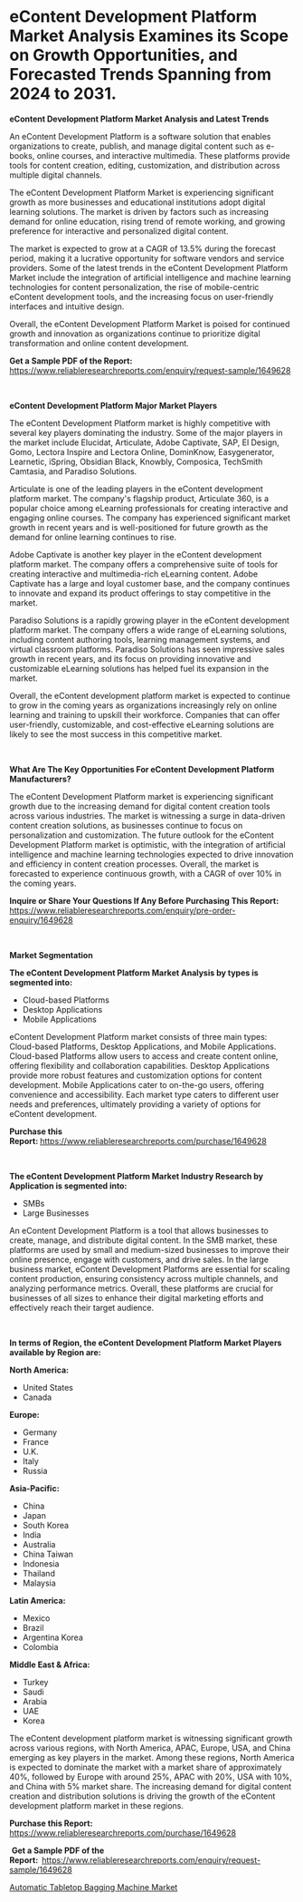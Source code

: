 <p><h1>eContent Development Platform Market Analysis Examines its Scope on Growth Opportunities, and Forecasted Trends Spanning from 2024 to 2031.</h1></p><p><strong>eContent Development Platform Market Analysis and Latest Trends</strong></p>
<p><p>An eContent Development Platform is a software solution that enables organizations to create, publish, and manage digital content such as e-books, online courses, and interactive multimedia. These platforms provide tools for content creation, editing, customization, and distribution across multiple digital channels.</p><p>The eContent Development Platform Market is experiencing significant growth as more businesses and educational institutions adopt digital learning solutions. The market is driven by factors such as increasing demand for online education, rising trend of remote working, and growing preference for interactive and personalized digital content.</p><p>The market is expected to grow at a CAGR of 13.5% during the forecast period, making it a lucrative opportunity for software vendors and service providers. Some of the latest trends in the eContent Development Platform Market include the integration of artificial intelligence and machine learning technologies for content personalization, the rise of mobile-centric eContent development tools, and the increasing focus on user-friendly interfaces and intuitive design.</p><p>Overall, the eContent Development Platform Market is poised for continued growth and innovation as organizations continue to prioritize digital transformation and online content development.</p></p>
<p><strong>Get a Sample PDF of the Report:&nbsp;</strong> <a href="https://www.reliableresearchreports.com/enquiry/request-sample/1649628">https://www.reliableresearchreports.com/enquiry/request-sample/1649628</a></p>
<p>&nbsp;</p>
<p><strong>eContent Development Platform Major Market Players</strong></p>
<p><p>The eContent Development Platform market is highly competitive with several key players dominating the industry. Some of the major players in the market include Elucidat, Articulate, Adobe Captivate, SAP, El Design, Gomo, Lectora Inspire and Lectora Online, DominKnow, Easygenerator, Learnetic, iSpring, Obsidian Black, Knowbly, Composica, TechSmith Camtasia, and Paradiso Solutions.</p><p>Articulate is one of the leading players in the eContent development platform market. The company's flagship product, Articulate 360, is a popular choice among eLearning professionals for creating interactive and engaging online courses. The company has experienced significant market growth in recent years and is well-positioned for future growth as the demand for online learning continues to rise.</p><p>Adobe Captivate is another key player in the eContent development platform market. The company offers a comprehensive suite of tools for creating interactive and multimedia-rich eLearning content. Adobe Captivate has a large and loyal customer base, and the company continues to innovate and expand its product offerings to stay competitive in the market.</p><p>Paradiso Solutions is a rapidly growing player in the eContent development platform market. The company offers a wide range of eLearning solutions, including content authoring tools, learning management systems, and virtual classroom platforms. Paradiso Solutions has seen impressive sales growth in recent years, and its focus on providing innovative and customizable eLearning solutions has helped fuel its expansion in the market.</p><p>Overall, the eContent development platform market is expected to continue to grow in the coming years as organizations increasingly rely on online learning and training to upskill their workforce. Companies that can offer user-friendly, customizable, and cost-effective eLearning solutions are likely to see the most success in this competitive market.</p></p>
<p>&nbsp;</p>
<p><strong>What Are The Key Opportunities For eContent Development Platform Manufacturers?</strong></p>
<p><p>The eContent Development Platform market is experiencing significant growth due to the increasing demand for digital content creation tools across various industries. The market is witnessing a surge in data-driven content creation solutions, as businesses continue to focus on personalization and customization. The future outlook for the eContent Development Platform market is optimistic, with the integration of artificial intelligence and machine learning technologies expected to drive innovation and efficiency in content creation processes. Overall, the market is forecasted to experience continuous growth, with a CAGR of over 10% in the coming years.</p></p>
<p><strong>Inquire or Share Your Questions If Any Before Purchasing This Report:</strong> <a href="https://www.reliableresearchreports.com/enquiry/pre-order-enquiry/1649628">https://www.reliableresearchreports.com/enquiry/pre-order-enquiry/1649628</a></p>
<p>&nbsp;</p>
<p><strong>Market Segmentation</strong></p>
<p><strong>The eContent Development Platform Market Analysis by types is segmented into:</strong></p>
<p><ul><li>Cloud-based Platforms</li><li>Desktop Applications</li><li>Mobile Applications</li></ul></p>
<p><p>eContent Development Platform market consists of three main types: Cloud-based Platforms, Desktop Applications, and Mobile Applications. Cloud-based Platforms allow users to access and create content online, offering flexibility and collaboration capabilities. Desktop Applications provide more robust features and customization options for content development. Mobile Applications cater to on-the-go users, offering convenience and accessibility. Each market type caters to different user needs and preferences, ultimately providing a variety of options for eContent development.</p></p>
<p><strong>Purchase this Report:&nbsp;</strong><a href="https://www.reliableresearchreports.com/purchase/1649628">https://www.reliableresearchreports.com/purchase/1649628</a></p>
<p>&nbsp;</p>
<p><strong>The eContent Development Platform Market Industry Research by Application is segmented into:</strong></p>
<p><ul><li>SMBs</li><li>Large Businesses</li></ul></p>
<p><p>An eContent Development Platform is a tool that allows businesses to create, manage, and distribute digital content. In the SMB market, these platforms are used by small and medium-sized businesses to improve their online presence, engage with customers, and drive sales. In the large business market, eContent Development Platforms are essential for scaling content production, ensuring consistency across multiple channels, and analyzing performance metrics. Overall, these platforms are crucial for businesses of all sizes to enhance their digital marketing efforts and effectively reach their target audience.</p></p>
<p>&nbsp;</p>
<p><strong>In terms of Region, the eContent Development Platform Market Players available by Region are:</strong></p>
<p>
    <p> <strong> North America: </strong>
        <ul>
            <li>United States</li>
            <li>Canada</li>
        </ul>
        </p> 
    <p> <strong> Europe: </strong>
        <ul>
            <li>Germany</li>
            <li>France</li>
            <li>U.K.</li>
            <li>Italy</li>
            <li>Russia</li>
        </ul>
        </p> 
    <p> <strong> Asia-Pacific: </strong>
        <ul>
            <li>China</li>
            <li>Japan</li>
            <li>South Korea</li>
            <li>India</li>
            <li>Australia</li>
            <li>China Taiwan</li>
            <li>Indonesia</li>
            <li>Thailand</li>
            <li>Malaysia</li>
        </ul>
        </p> 
    <p> <strong> Latin America: </strong>
        <ul>
            <li>Mexico</li>
            <li>Brazil</li>
            <li>Argentina Korea</li>
            <li>Colombia</li>
        </ul>
        </p> 
    <p> <strong> Middle East & Africa: </strong>
        <ul>
            <li>Turkey</li>
            <li>Saudi</li>
            <li>Arabia</li>
            <li>UAE</li>
            <li>Korea</li>
        </ul>
    </p>
    </p>
<p><p>The eContent development platform market is witnessing significant growth across various regions, with North America, APAC, Europe, USA, and China emerging as key players in the market. Among these regions, North America is expected to dominate the market with a market share of approximately 40%, followed by Europe with around 25%, APAC with 20%, USA with 10%, and China with 5% market share. The increasing demand for digital content creation and distribution solutions is driving the growth of the eContent development platform market in these regions.</p></p>
<p><strong>Purchase this Report: </strong><a href="https://www.reliableresearchreports.com/purchase/1649628">https://www.reliableresearchreports.com/purchase/1649628</a></p>
<p>&nbsp;<strong>Get a Sample PDF of the Report:&nbsp;&nbsp;</strong><a href="https://www.reliableresearchreports.com/enquiry/request-sample/1649628">https://www.reliableresearchreports.com/enquiry/request-sample/1649628</a></p>
<p><strong></strong></p>
<p><p><a href="https://github.com/kufem1/Market-Research-Report-List-1/blob/main/automatic-tabletop-bagging-machine-market.md">Automatic Tabletop Bagging Machine Market</a></p></p>